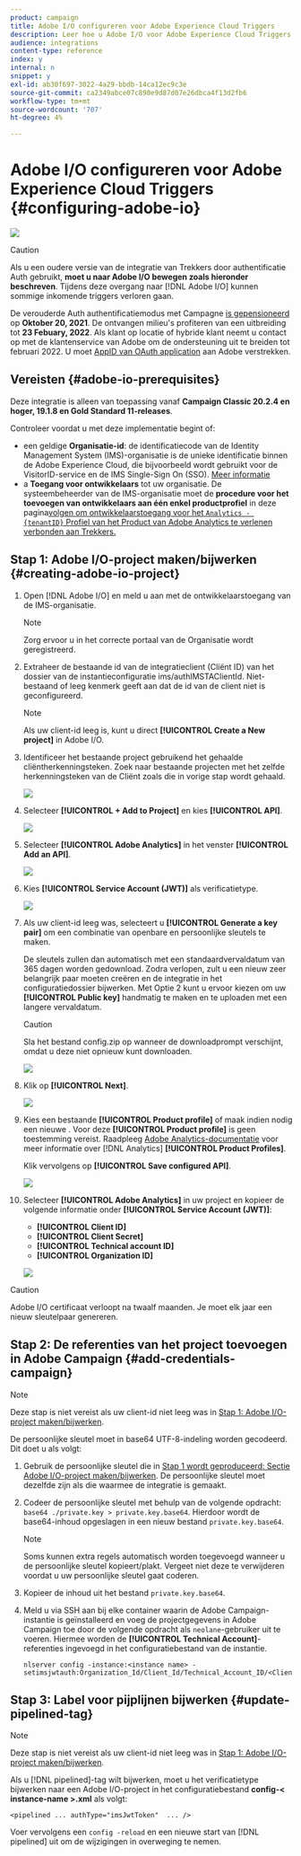 ```yaml
---
product: campaign
title: Adobe I/O configureren voor Adobe Experience Cloud Triggers
description: Leer hoe u Adobe I/O voor Adobe Experience Cloud Triggers configureert
audience: integrations
content-type: reference
index: y
internal: n
snippet: y
exl-id: ab30f697-3022-4a29-bbdb-14ca12ec9c3e
source-git-commit: ca2349abce07c890e9d87d07e26dbca4f13d2fb6
workflow-type: tm+mt
source-wordcount: '707'
ht-degree: 4%

---
```


# Adobe I/O configureren voor Adobe Experience Cloud Triggers {#configuring-adobe-io}

![](../../assets/v7-only.svg)

>[!CAUTION]
>
>Als u een oudere versie van de integratie van Trekkers door authentificatie Auth gebruikt, **moet u naar Adobe I/O bewegen zoals hieronder beschreven**.
>Tijdens deze overgang naar [!DNL Adobe I/O] kunnen sommige inkomende triggers verloren gaan.
>
>De verouderde Auth authentificatiemodus met Campagne [is gepensioneerd](https://experienceleaguecommunities.adobe.com/t5/adobe-analytics-discussions/adobe-analytics-legacy-api-end-of-life-notice/td-p/385411) op **Oktober 20, 2021**. De ontvangen milieu&#39;s profiteren van een uitbreiding tot **23 Febuary, 2022**. Als klant op locatie of hybride klant neemt u contact op met de klantenservice van Adobe om de ondersteuning uit te breiden tot februari 2022. U moet [AppID van OAuth application](../../integrations/using/configuring-pipeline.md?lang=en#step-optional) aan Adobe verstrekken.

## Vereisten {#adobe-io-prerequisites}

Deze integratie is alleen van toepassing vanaf **Campaign Classic 20.2.4 en hoger, 19.1.8 en Gold Standard 11-releases**.

Controleer voordat u met deze implementatie begint of:

* een geldige **Organisatie-id**: de identificatiecode van de Identity Management System (IMS)-organisatie is de unieke identificatie binnen de Adobe Experience Cloud, die bijvoorbeeld wordt gebruikt voor de VisitorID-service en de IMS Single-Sign On (SSO). [Meer informatie](https://experienceleague.adobe.com/docs/core-services/interface/manage-users-and-products/organizations.html)
* a **Toegang voor ontwikkelaars** tot uw organisatie. De systeembeheerder van de IMS-organisatie moet de **procedure voor het toevoegen van ontwikkelaars aan één enkel productprofiel** in deze pagina[volgen om ontwikkelaarstoegang voor het `Analytics - {tenantID}` Profiel van het Product van Adobe Analytics te verlenen verbonden aan Trekkers.](https://helpx.adobe.com/enterprise/admin-guide.html/enterprise/using/manage-developers.ug.html)

## Stap 1: Adobe I/O-project maken/bijwerken {#creating-adobe-io-project}

1. Open [!DNL Adobe I/O] en meld u aan met de ontwikkelaarstoegang van de IMS-organisatie.

   >[!NOTE]
   >
   > Zorg ervoor u in het correcte portaal van de Organisatie wordt geregistreerd.

1. Extraheer de bestaande id van de integratieclient (Cliënt ID) van het dossier van de instantieconfiguratie ims/authIMSTAClientId. Niet-bestaand of leeg kenmerk geeft aan dat de id van de client niet is geconfigureerd.

   >[!NOTE]
   >
   >Als uw client-id leeg is, kunt u direct **[!UICONTROL Create a New project]** in Adobe I/O.

1. Identificeer het bestaande project gebruikend het gehaalde cliëntherkenningsteken. Zoek naar bestaande projecten met het zelfde herkenningsteken van de Cliënt zoals die in vorige stap wordt gehaald.

   ![](assets/do-not-localize/adobe_io_8.png)

1. Selecteer **[!UICONTROL + Add to Project]** en kies **[!UICONTROL API]**.

   ![](assets/do-not-localize/adobe_io_1.png)

1. Selecteer **[!UICONTROL Adobe Analytics]** in het venster **[!UICONTROL Add an API]**.

   ![](assets/do-not-localize/adobe_io_2.png)

1. Kies **[!UICONTROL Service Account (JWT)]** als verificatietype.

   ![](assets/do-not-localize/adobe_io_3.png)

1. Als uw client-id leeg was, selecteert u **[!UICONTROL Generate a key pair]** om een combinatie van openbare en persoonlijke sleutels te maken.

   De sleutels zullen dan automatisch met een standaardvervaldatum van 365 dagen worden gedownload. Zodra verlopen, zult u een nieuw zeer belangrijk paar moeten creëren en de integratie in het configuratiedossier bijwerken. Met Optie 2 kunt u ervoor kiezen om uw **[!UICONTROL Public key]** handmatig te maken en te uploaden met een langere vervaldatum.

   >[!CAUTION]
   >
   >Sla het bestand config.zip op wanneer de downloadprompt verschijnt, omdat u deze niet opnieuw kunt downloaden.

   ![](assets/do-not-localize/adobe_io_4.png)

1. Klik op **[!UICONTROL Next]**.

   ![](assets/do-not-localize/adobe_io_5.png)

1. Kies een bestaande **[!UICONTROL Product profile]** of maak indien nodig een nieuwe . Voor deze **[!UICONTROL Product profile]** is geen toestemming vereist. Raadpleeg [Adobe Analytics-documentatie](https://experienceleague.adobe.com/docs/analytics/admin/admin-console/home.html#admin-console) voor meer informatie over [!DNL Analytics] **[!UICONTROL Product Profiles]**.

   Klik vervolgens op **[!UICONTROL Save configured API]**.

   ![](assets/do-not-localize/adobe_io_6.png)

1. Selecteer **[!UICONTROL Adobe Analytics]** in uw project en kopieer de volgende informatie onder **[!UICONTROL Service Account (JWT)]**:

   * **[!UICONTROL Client ID]**
   * **[!UICONTROL Client Secret]**
   * **[!UICONTROL Technical account ID]**
   * **[!UICONTROL Organization ID]**

   ![](assets/do-not-localize/adobe_io_7.png)

>[!CAUTION]
>
>Adobe I/O certificaat verloopt na twaalf maanden. Je moet elk jaar een nieuw sleutelpaar genereren.

## Stap 2: De referenties van het project toevoegen in Adobe Campaign {#add-credentials-campaign}

>[!NOTE]
>
>Deze stap is niet vereist als uw client-id niet leeg was in [Stap 1: Adobe I/O-project maken/bijwerken](#creating-adobe-io-project).

De persoonlijke sleutel moet in base64 UTF-8-indeling worden gecodeerd. Dit doet u als volgt:

1. Gebruik de persoonlijke sleutel die in [Stap 1 wordt geproduceerd: Sectie Adobe I/O-project maken/bijwerken](#creating-adobe-io-project). De persoonlijke sleutel moet dezelfde zijn als die waarmee de integratie is gemaakt.

1. Codeer de persoonlijke sleutel met behulp van de volgende opdracht: `base64 ./private.key > private.key.base64`. Hierdoor wordt de base64-inhoud opgeslagen in een nieuw bestand `private.key.base64`.

   >[!NOTE]
   >
   >Soms kunnen extra regels automatisch worden toegevoegd wanneer u de persoonlijke sleutel kopieert/plakt. Vergeet niet deze te verwijderen voordat u uw persoonlijke sleutel gaat coderen.

1. Kopieer de inhoud uit het bestand `private.key.base64`.

1. Meld u via SSH aan bij elke container waarin de Adobe Campaign-instantie is geïnstalleerd en voeg de projectgegevens in Adobe Campaign toe door de volgende opdracht als `neolane`-gebruiker uit te voeren. Hiermee worden de **[!UICONTROL Technical Account]**-referenties ingevoegd in het configuratiebestand van de instantie.

   ```
   nlserver config -instance:<instance name> -setimsjwtauth:Organization_Id/Client_Id/Technical_Account_ID/<Client_Secret>/<Base64_encoded_Private_Key>
   ```

## Stap 3: Label voor pijplijnen bijwerken {#update-pipelined-tag}

>[!NOTE]
>
>Deze stap is niet vereist als uw client-id niet leeg was in [Stap 1: Adobe I/O-project maken/bijwerken](#creating-adobe-io-project).

Als u [!DNL pipelined]-tag wilt bijwerken, moet u het verificatietype bijwerken naar een Adobe I/O-project in het configuratiebestand **config-&lt; instance-name >.xml** als volgt:

```
<pipelined ... authType="imsJwtToken"  ... />
```

Voer vervolgens een `config -reload` en een nieuwe start van [!DNL pipelined] uit om de wijzigingen in overweging te nemen.

